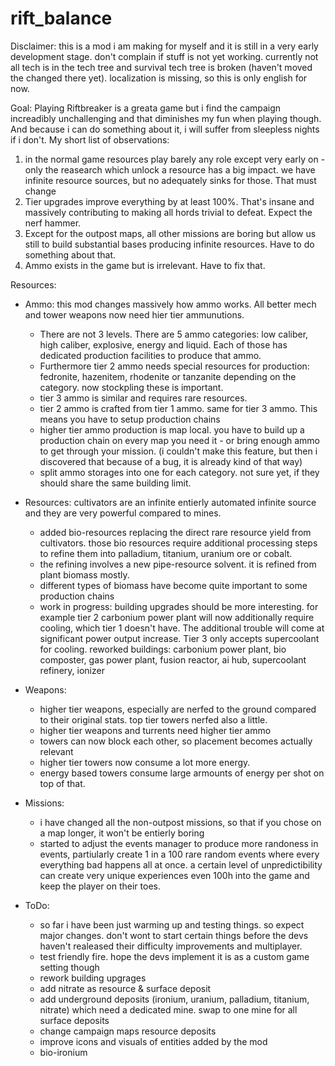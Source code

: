 # rift_balance

Disclaimer: this is a mod i am making for myself and it is still in a very early development stage. don't complain if stuff is not yet working. currently not all tech is in the tech tree and survival tech tree is broken (haven't moved the changed there yet). localization is missing, so this is only english for now. 

Goal: Playing Riftbreaker is a greata game but i find the campaign increadibly unchallenging and that diminishes my fun when playing though. And because i can do something about it, i will suffer from sleepless nights if i don't. My short list of observations:
1. in the normal game resources play barely any role except very early on - only the reasearch which unlock a resource has a big impact. we have infinite resource sources, but no adequately sinks for those. That must change
3. Tier upgrades improve everything by at least 100%. That's insane and massively contributing to making all hords trivial to defeat. Expect the nerf hammer.
4. Except for the outpost maps, all other missions are boring but allow us still to build substantial bases producing infinite resources. Have to do something about that.
5. Ammo exists in the game but is irrelevant. Have to fix that.

Resources:
* Ammo: this mod changes massively how ammo works. All better mech and tower weapons now need hier tier ammunutions.
  - There are not 3 levels. There are 5 ammo categories: low caliber, high caliber, explosive, energy and liquid. Each of those has dedicated production facilities to produce that ammo.
  - Furthermore tier 2 ammo needs special resources for production: fedronite, hazenitem, rhodenite or tanzanite depending on the category. now stockpling these is important.
  - tier 3 ammo is similar and requires rare resources.
  - tier 2 ammo is crafted from tier 1 ammo. same for tier 3 ammo. This means you have to setup production chains
  - higher tier ammo production is map local. you have to build up a production chain on every map you need it - or bring enough ammo to get through your mission. (i couldn't make this feature, but then i discovered that because of a bug, it is already kind of that way)
  - split ammo storages into one for each category. not sure yet, if they should share the same building limit.
    
* Resources: cultivators are an infinite entierly automated infinite source and they are very powerful compared to mines.
  - added bio-resources replacing the direct rare resource yield from cultivators. those bio resources require additional processing steps to refine them into palladium, titanium, uranium ore or cobalt.
  - the refining involves a new pipe-resource solvent. it is refined from plant biomass mostly.
  - different types of biomass have become quite important to some production chains
  - work in progress: building upgrades should be more interesting. for example tier 2 carbonium power plant will now additionally require cooling, which tier 1 doesn't have. The additional trouble will come at significant power output increase. Tier 3 only accepts supercoolant for cooling. reworked buildings: carbonium power plant, bio composter, gas power plant, fusion reactor, ai hub, supercoolant refinery, ionizer

* Weapons:
   - higher tier weapons, especially are nerfed to the ground compared to their original stats. top tier towers nerfed also a little.
   - higher tier weapons and turrents need higher tier ammo
   - towers can now block each other, so placement becomes actually relevant
   - higher tier towers now consume a lot more energy.
   - energy based towers consume large armounts of energy per shot on top of that.
  
* Missions:
   - i have changed all the non-outpost missions, so that if you chose on a map longer, it won't be entierly boring
   - started to adjust the events manager to produce more randoness in events, partiularly create 1 in a 100 rare random events where every everything bad happens all at once. a certain level of unpredictibility can create very unique experiences even 100h into the game and keep the player on their toes.
  
* ToDo:
  - so far i have been just warming up and testing things. so expect major changes. don't wont to start certain things before the devs haven't realeased their difficulty improvements and multiplayer.
  - test friendly fire. hope the devs implement it is as a custom game setting though
  - rework building upgrages
  - add nitrate as resource & surface deposit
  - add underground deposits (ironium, uranium, palladium, titanium, nitrate) which need a dedicated mine. swap to one mine for all surface deposits
  - change campaign maps resource deposits
  - improve icons and visuals of entities added by the mod
  - bio-ironium
